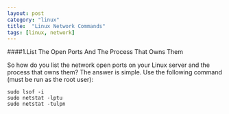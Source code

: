 ```yaml
---
layout: post
category: "linux"
title:  "Linux Network Commands"
tags: [linux, network]
---
```


####1.List The Open Ports And The Process That Owns Them

So how do you list the network open ports on your Linux server and the process that owns them? The answer is simple. Use the following command (must be run as the root user):


	sudo lsof -i
	sudo netstat -lptu
	sudo netstat -tulpn
	
